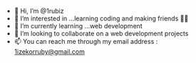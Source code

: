 - 👋 Hi, I’m @1rubiz
- 👀 I’m interested in ...learning coding and making friends ✌🏻
- 🌱 I’m currently learning ...web development 
- 💞️ I’m looking to collaborate on a web development projects 
- 📫 You can reach me through my email address : 1izekorruby@gmail.com

<!---
1rubiz/1rubiz is a ✨ special ✨ repository because its `README.md` (this file) appears on your GitHub profile.
You can click the Preview link to take a look at your changes.
--->
